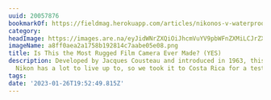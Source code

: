 ```yaml
---
uuid: 20057876
bookmarkOf: https://fieldmag.herokuapp.com/articles/nikonos-v-waterproof-film-camera-review
category: 
headImage: https://images.are.na/eyJidWNrZXQiOiJhcmVuYV9pbWFnZXMiLCJrZXkiOiIyMDA1Nzg3Ni9vcmlnaW5hbF9hOGZmMGFlYTJhMTc1OGIxOTI4MTRjN2FhYmUwNWUwOC5wbmciLCJlZGl0cyI6eyJyZXNpemUiOnsid2lkdGgiOjEyMDAsImhlaWdodCI6MTIwMCwiZml0IjoiaW5zaWRlIiwid2l0aG91dEVubGFyZ2VtZW50Ijp0cnVlfSwid2VicCI6eyJxdWFsaXR5Ijo5MH0sImpwZWciOnsicXVhbGl0eSI6OTB9LCJyb3RhdGUiOm51bGx9fQ==?bc=0
imageName: a8ff0aea2a1758b192814c7aabe05e08.png
title: Is This the Most Rugged Film Camera Ever Made? (YES)
description: Developed by Jacques Cousteau and introduced in 1963, this iconic waterproof
  Nikon has a lot to live up to, so we took it to Costa Rica for a test
tags: 
date: '2023-01-26T19:52:49.815Z'
---
```

